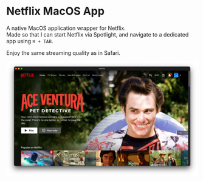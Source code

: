 Netflix MacOS App
=================

A native MacOS application wrapper for Netflix.  
Made so that I can start Netflix via Spotlight, and navigate to a dedicated app using `⌘ + TAB`.  

Enjoy the same streaming quality as in Safari.  

![screenshot](design/screenshot.png)
